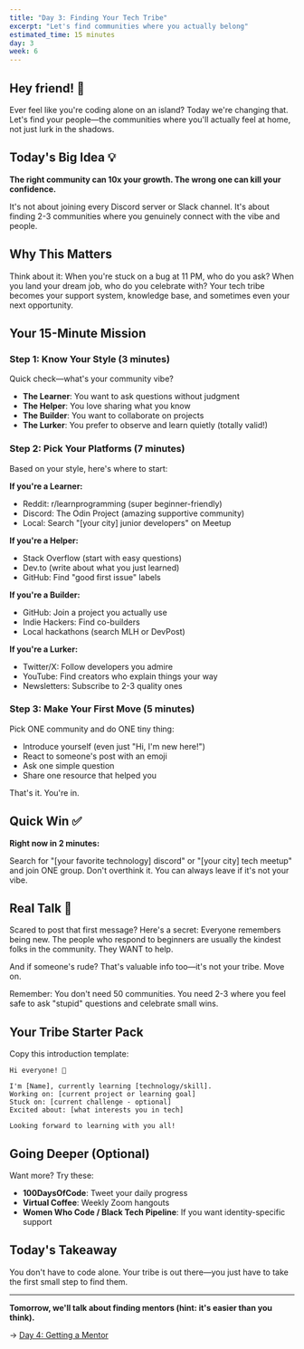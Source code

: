 ```yaml
---
title: "Day 3: Finding Your Tech Tribe"
excerpt: "Let's find communities where you actually belong"
estimated_time: 15 minutes
day: 3
week: 6
---
```


## Hey friend! 👋

Ever feel like you're coding alone on an island? Today we're changing that. Let's find your people—the communities where you'll actually feel at home, not just lurk in the shadows.

## Today's Big Idea 💡

**The right community can 10x your growth. The wrong one can kill your confidence.**

It's not about joining every Discord server or Slack channel. It's about finding 2-3 communities where you genuinely connect with the vibe and people.

## Why This Matters

Think about it: When you're stuck on a bug at 11 PM, who do you ask? When you land your dream job, who do you celebrate with? Your tech tribe becomes your support system, knowledge base, and sometimes even your next opportunity.

## Your 15-Minute Mission

### Step 1: Know Your Style (3 minutes)

Quick check—what's your community vibe?
- **The Learner**: You want to ask questions without judgment
- **The Helper**: You love sharing what you know
- **The Builder**: You want to collaborate on projects
- **The Lurker**: You prefer to observe and learn quietly (totally valid!)

### Step 2: Pick Your Platforms (7 minutes)

Based on your style, here's where to start:

**If you're a Learner:**
- Reddit: r/learnprogramming (super beginner-friendly)
- Discord: The Odin Project (amazing supportive community)
- Local: Search "[your city] junior developers" on Meetup

**If you're a Helper:**
- Stack Overflow (start with easy questions)
- Dev.to (write about what you just learned)
- GitHub: Find "good first issue" labels

**If you're a Builder:**
- GitHub: Join a project you actually use
- Indie Hackers: Find co-builders
- Local hackathons (search MLH or DevPost)

**If you're a Lurker:**
- Twitter/X: Follow developers you admire
- YouTube: Find creators who explain things your way
- Newsletters: Subscribe to 2-3 quality ones

### Step 3: Make Your First Move (5 minutes)

Pick ONE community and do ONE tiny thing:
- Introduce yourself (even just "Hi, I'm new here!")
- React to someone's post with an emoji
- Ask one simple question
- Share one resource that helped you

That's it. You're in.

## Quick Win ✅

**Right now in 2 minutes:**

Search for "[your favorite technology] discord" or "[your city] tech meetup" and join ONE group. Don't overthink it. You can always leave if it's not your vibe.

## Real Talk 💬

Scared to post that first message? Here's a secret: Everyone remembers being new. The people who respond to beginners are usually the kindest folks in the community. They WANT to help.

And if someone's rude? That's valuable info too—it's not your tribe. Move on.

Remember: You don't need 50 communities. You need 2-3 where you feel safe to ask "stupid" questions and celebrate small wins.

## Your Tribe Starter Pack

Copy this introduction template:

```
Hi everyone! 👋

I'm [Name], currently learning [technology/skill].
Working on: [current project or learning goal]
Stuck on: [current challenge - optional]
Excited about: [what interests you in tech]

Looking forward to learning with you all!
```

## Going Deeper (Optional)

Want more? Try these:
- **100DaysOfCode**: Tweet your daily progress
- **Virtual Coffee**: Weekly Zoom hangouts
- **Women Who Code / Black Tech Pipeline**: If you want identity-specific support

## Today's Takeaway

You don't have to code alone. Your tribe is out there—you just have to take the first small step to find them.

---

**Tomorrow, we'll talk about finding mentors (hint: it's easier than you think).**

→ [Day 4: Getting a Mentor](./04-mentorship)